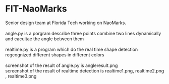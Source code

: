# FIT-NaoMarks
Senior design team at Florida Tech working on NaoMarks. <br />
<br />
angle.py is a porgram describe three points combine two lines dynamically and cacultae the angle between them<br />
<br />
realtime.py is a program which do the real time shape detection regcognized different shapes in different colors<br />
<br />
screenshot of the result of angle.py is angleresult.png
<br />
screenshot of the result of realtime detection is realtime1.png, realtime2.png , realtime3.png
<br />

